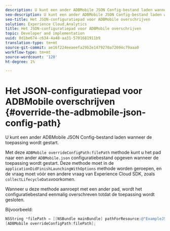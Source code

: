 ```yaml
---
description: U kunt een ander ADBMobile JSON Config-bestand laden wanneer de toepassing wordt gestart.
seo-description: U kunt een ander ADBMobile JSON Config-bestand laden wanneer de toepassing wordt gestart.
seo-title: Het JSON-configuratiepad voor ADBMobile overschrijven
solution: Experience Cloud,Analytics
title: Het JSON-configuratiepad voor ADBMobile overschrijven
topic: Developer and implementation
uuid: 0d1be674-c634-4a48-aa31-5701681911b9
translation-type: tm+mt
source-git-commit: ae16f224eeaeefa29b2e1479270a72694c79aaa0
workflow-type: tm+mt
source-wordcount: '120'
ht-degree: 1%

---
```



# Het JSON-configuratiepad voor ADBMobile overschrijven {#override-the-adbmobile-json-config-path}

U kunt een ander ADBMobile JSON Config-bestand laden wanneer de toepassing wordt gestart.

Met deze `ADBMobile overrideConfigPath:filePath` methode kunt u het pad naar een ander `ADBMobile.json` configuratiebestand opgeven wanneer de toepassing wordt gestart. Deze methode moet in de `applicationDidFinishLaunchingWithOptions` methode worden geroepen, en de vraag moet vóór een andere vraag van Experience Cloud SDK, zoals `collectLifecycleData`voorkomen.

Wanneer u deze methode aanroept met een ander pad, wordt het configuratiebestand eenmalig overschreven totdat de toepassing wordt gesloten.

Bijvoorbeeld:

```objective-c
NSString *filePath = [[NSBundle mainBundle] pathForResource:@"ExampleJSONFile" ofType:@"json"]; 
[ADBMobile overrideConfigPath:filePath];
```

